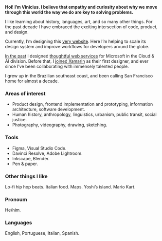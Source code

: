 **Hoi! I’m Vinicius. I believe that empathy and curiosity about why we move through this world the way we do are key to solving problems.**

I like learning about history, languages, art, and so many other things. For the past decade I have embraced the exciting intersection of code, product, and design.

Currently, I’m designing this [very website](https://github.com). Here I’m helping to scale its design system and improve workflows for developers around the globe.

[In the past](https://adxlv.co/work/) I designed [thoughtful web services](https://adxlv.co/work/azure-devops/) for Microsoft in the Cloud & AI division. Before that, I [joined Xamarin](https://adxlv.co/work/xamarin/) as their first designer, and ever since I’ve been collaborating with immensely talented people.

I grew up in the Brazilian southeast coast, and been calling San Francisco home for almost a decade.

### Areas of interest
- Product design, frontend implementation and prototyping, information architecture, software development.
- Human history, anthropology, linguistics, urbanism, public transit, social justice.
- Photography, videography, drawing, sketching.

### Tools
- Figma, Visual Studio Code.
- Davinci Resolve, Adobe Lightroom.
- Inkscape, Blender.
- Pen & paper.

### Other things I like
Lo-fi hip hop beats. Italian food. Maps. Yoshi’s island. Mario Kart.

### Pronoum
He/him.

### Languages
English, Portuguese, Italian, Spanish.
